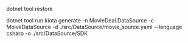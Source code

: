 


dotnet tool restore

dotnet tool run kiota generate -n MovieDeal.DataSource -c MoiveDataSource -d ./src/DataSource/movie_source.yaml --language csharp -o ./src/DataSource/SDK